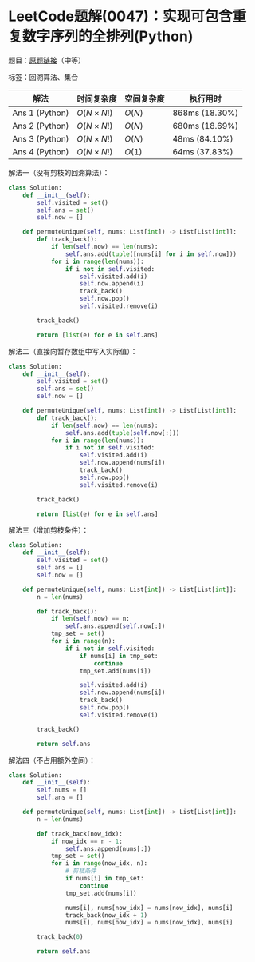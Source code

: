 # LeetCode题解(0047)：实现可包含重复数字序列的全排列(Python)

题目：[原题链接](https://leetcode-cn.com/problems/permutations-ii/)（中等）

标签：回溯算法、集合

| 解法           | 时间复杂度 | 空间复杂度 | 执行用时       |
| -------------- | ---------- | ---------- | -------------- |
| Ans 1 (Python) | $O(N×N!)$  | $O(N)$     | 868ms (18.30%) |
| Ans 2 (Python) | $O(N×N!)$  | $O(N)$     | 680ms (18.69%) |
| Ans 3 (Python) | $O(N×N!)$  | $O(N)$     | 48ms (84.10%)  |
| Ans 4 (Python) | $O(N×N!)$  | $O(1)$     | 64ms (37.83%)  |

解法一（没有剪枝的回溯算法）：

```python
class Solution:
    def __init__(self):
        self.visited = set()
        self.ans = set()
        self.now = []

    def permuteUnique(self, nums: List[int]) -> List[List[int]]:
        def track_back():
            if len(self.now) == len(nums):
                self.ans.add(tuple([nums[i] for i in self.now]))
            for i in range(len(nums)):
                if i not in self.visited:
                    self.visited.add(i)
                    self.now.append(i)
                    track_back()
                    self.now.pop()
                    self.visited.remove(i)

        track_back()

        return [list(e) for e in self.ans]
```

解法二（直接向暂存数组中写入实际值）：

```python
class Solution:
    def __init__(self):
        self.visited = set()
        self.ans = set()
        self.now = []

    def permuteUnique(self, nums: List[int]) -> List[List[int]]:
        def track_back():
            if len(self.now) == len(nums):
                self.ans.add(tuple(self.now[:]))
            for i in range(len(nums)):
                if i not in self.visited:
                    self.visited.add(i)
                    self.now.append(nums[i])
                    track_back()
                    self.now.pop()
                    self.visited.remove(i)

        track_back()

        return [list(e) for e in self.ans]
```

解法三（增加剪枝条件）：

```python
class Solution:
    def __init__(self):
        self.visited = set()
        self.ans = []
        self.now = []

    def permuteUnique(self, nums: List[int]) -> List[List[int]]:
        n = len(nums)

        def track_back():
            if len(self.now) == n:
                self.ans.append(self.now[:])
            tmp_set = set()
            for i in range(n):
                if i not in self.visited:
                    if nums[i] in tmp_set:
                        continue
                    tmp_set.add(nums[i])

                    self.visited.add(i)
                    self.now.append(nums[i])
                    track_back()
                    self.now.pop()
                    self.visited.remove(i)

        track_back()

        return self.ans
```

解法四（不占用额外空间）：

```python
class Solution:
    def __init__(self):
        self.nums = []
        self.ans = []

    def permuteUnique(self, nums: List[int]) -> List[List[int]]:
        n = len(nums)

        def track_back(now_idx):
            if now_idx == n - 1:
                self.ans.append(nums[:])
            tmp_set = set()
            for i in range(now_idx, n):
                # 剪枝条件
                if nums[i] in tmp_set:
                    continue
                tmp_set.add(nums[i])

                nums[i], nums[now_idx] = nums[now_idx], nums[i]
                track_back(now_idx + 1)
                nums[i], nums[now_idx] = nums[now_idx], nums[i]

        track_back(0)

        return self.ans
```



